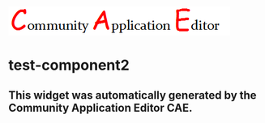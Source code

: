 ![CAE](https://github.com/CAE-Community-Application-Editor/frontendComponent-41/blob/gh-pages/img/logo.png)  

test-component2
===================


This widget was automatically generated by the Community Application Editor CAE.  
---------------
